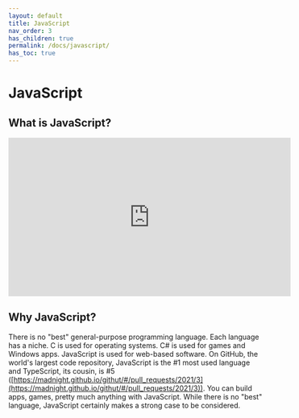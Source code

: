 ```yaml
---
layout: default
title: JavaScript
nav_order: 3
has_children: true
permalink: /docs/javascript/
has_toc: true
---
```


# JavaScript

## What is JavaScript?

<iframe width="560" height="315" src="https://www.youtube.com/embed/nItSSTwBvSU" title="YouTube video player" frameborder="0" allow="accelerometer; autoplay; clipboard-write; encrypted-media; gyroscope; picture-in-picture" allowfullscreen></iframe>

## Why JavaScript?

There is no "best" general-purpose programming language. Each language has a niche. C is used for operating systems. C# is used for games and Windows apps. JavaScript is used for web-based software. On GitHub, the world's largest code repository, JavaScript is the #1 most used language and TypeScript, its cousin, is #5 ([https://madnight.github.io/githut/#/pull_requests/2021/3](https://madnight.github.io/githut/#/pull_requests/2021/3)). You can build apps, games, pretty much anything with JavaScript. While there is no "best" language, JavaScript certainly makes a strong case to be considered.
